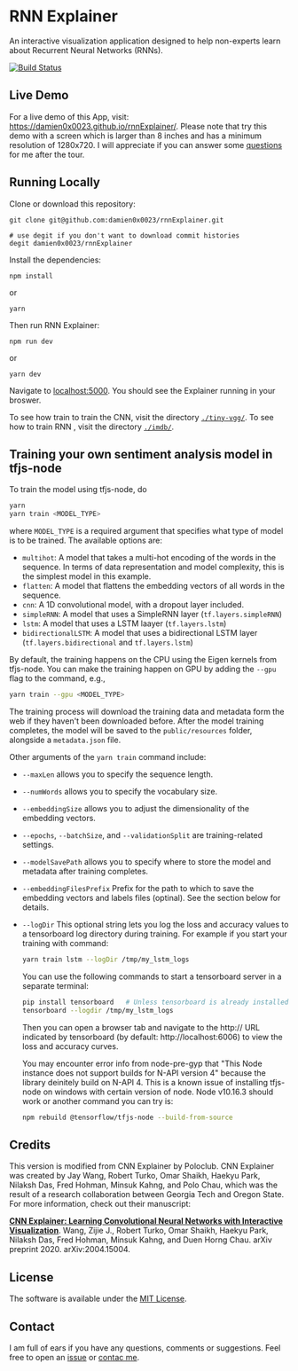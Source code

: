 # RNN Explainer

An interactive visualization application designed to help non-experts learn about Recurrent Neural Networks (RNNs). 

[![Build Status](https://travis-ci.org/damien0x0023/rnnExplainer.svg?branch=master)](https://travis-ci.org/damien0x0023/rnnExplainer)

## Live Demo

For a live demo of this App, visit: https://damien0x0023.github.io/rnnExplainer/. Please note that try this demo with a screen which is larger than 8 inches and has a minimum resolution of 1280x720. I will appreciate if you can answer some [questions](https://forms.gle/c8kV8tHmsrPLTsx27) for me after the tour.

## Running Locally

Clone or download this repository:

```
git clone git@github.com:damien0x0023/rnnExplainer.git

# use degit if you don't want to download commit histories
degit damien0x0023/rnnExplainer
```

Install the dependencies:

```
npm install 
```
or
```
yarn
```

Then run RNN Explainer:

```
npm run dev
```
or
```
yarn dev
```

Navigate to [localhost:5000](https://localhost:5000). You should see the Explainer running in your broswer.

To see how train to train the CNN, visit the directory [`./tiny-vgg/`](tiny-vgg). To see how to train RNN , visit the directory [`./imdb/`](imdb).


## Training your own sentiment analysis model in tfjs-node

To train the model using tfjs-node, do

```sh
yarn
yarn train <MODEL_TYPE>
```

where `MODEL_TYPE` is a required argument that specifies what type of model is to be
trained. The available options are:

- `multihot`: A model that takes a multi-hot encoding of the words in the sequence.
  In terms of data representation and model complexity, this is the simplest model
  in this example.
- `flatten`: A model that flattens the embedding vectors of all words in the sequence.
- `cnn`: A 1D convolutional model, with a dropout layer included.
- `simpleRNN`: A model that uses a SimpleRNN layer (`tf.layers.simpleRNN`)
- `lstm`: A model that uses a LSTM laayer (`tf.layers.lstm`)
- `bidirectionalLSTM`: A model that uses a bidirectional LSTM layer
  (`tf.layers.bidirectional` and `tf.layers.lstm`)

By default, the training happens on the CPU using the Eigen kernels from tfjs-node.
You can make the training happen on GPU by adding the `--gpu` flag to the command, e.g.,

```sh
yarn train --gpu <MODEL_TYPE>
```

The training process will download the training data and metadata form the web
if they haven't been downloaded before. After the model training completes, the model
will be saved to the `public/resources` folder, alongside a `metadata.json` file.

Other arguments of the `yarn train` command include:

- `--maxLen` allows you to specify the sequence length.
- `--numWords` allows you to specify the vocabulary size.
- `--embeddingSize` allows you to adjust the dimensionality of the embedding vectors.
- `--epochs`, `--batchSize`, and `--validationSplit` are training-related settings.
- `--modelSavePath` allows you to specify where to store the model and metadata after
  training completes.
- `--embeddingFilesPrefix` Prefix for the path to which to save the embedding vectors
  and labels files (optinal). See the section below for details.
- `--logDir` This optional string lets you log the loss and accuracy values to
  a tensorboard log directory during training. For example if you start your training
  with command:

  ```sh
  yarn train lstm --logDir /tmp/my_lstm_logs
  ```

  You can use the following commands to start a tensorboard server in a separate
  terminal:

  ```sh
  pip install tensorboard   # Unless tensorboard is already installed
  tensorboard --logdir /tmp/my_lstm_logs
  ```

  Then you can open a browser tab and navigate to the http:// URL indicated by
  tensorboard (by default: http://localhost:6006) to view the loss and accuracy
  curves.

  You may encounter error info from node-pre-gyp that "This Node instance does not 
  support builds for N-API version 4" because the library deinitely build on N-API 4.
  This is a known issue of installing tfjs-node on windows with certain version of node.
  Node v10.16.3 should work or another command you can try is:
  ```sh
  npm rebuild @tensorflow/tfjs-node --build-from-source
  ```

## Credits

This version is modified from CNN Explainer by Poloclub. CNN Explainer was created by Jay Wang, Robert Turko, Omar Shaikh, Haekyu Park, Nilaksh Das, Fred Hohman, Minsuk Kahng, and Polo Chau, which was the result of a research collaboration between Georgia Tech and Oregon State. For more information, check out their manuscript:

[**CNN Explainer: Learning Convolutional Neural Networks with Interactive Visualization**](https://arxiv.org/abs/2004.15004).
Wang, Zijie J., Robert Turko, Omar Shaikh, Haekyu Park, Nilaksh Das, Fred Hohman, Minsuk Kahng, and Duen Horng Chau.
arXiv preprint 2020. arXiv:2004.15004.


## License
The software is available under the [MIT License](https://github.com/damien0x0023/rnnExplainer/blob/master/LICENSE).

## Contact
I am full of ears if you have any questions, comments or suggestions. Feel free to open an [issue](https://github.com/damien0x0023/rnnExplainer/issues/new/choose)  or [contac me](jyh91517@gmail.com).


